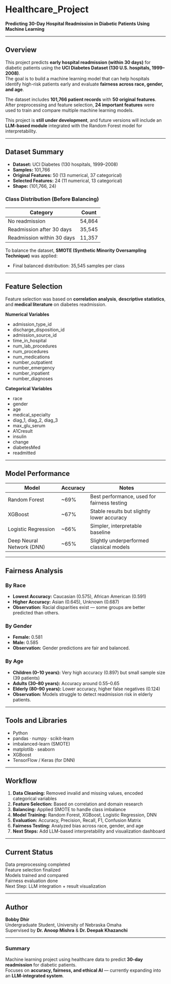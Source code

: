 #  Healthcare_Project  
**Predicting 30-Day Hospital Readmission in Diabetic Patients Using Machine Learning**

---

##  Overview
This project predicts **early hospital readmission (within 30 days)** for diabetic patients using the **UCI Diabetes Dataset (130 U.S. hospitals, 1999–2008)**.  
The goal is to build a machine learning model that can help hospitals identify high-risk patients early and evaluate **fairness across race, gender, and age**.

The dataset includes **101,766 patient records** with **50 original features**.  
After preprocessing and feature selection, **24 important features** were used to train and compare multiple machine learning models.

This project is **still under development**, and future versions will include an **LLM-based module** integrated with the Random Forest model for interpretability.

---

##  Dataset Summary
- **Dataset:** UCI Diabetes (130 hospitals, 1999–2008)  
- **Samples:** 101,766  
- **Original Features:** 50 (13 numerical, 37 categorical)  
- **Selected Features:** 24 (11 numerical, 13 categorical)  
- **Shape:** (101,766, 24)

###  Class Distribution (Before Balancing)
| Category | Count |
|-----------|--------|
| No readmission | 54,864 |
| Readmission after 30 days | 35,545 |
| Readmission within 30 days | 11,357 |

To balance the dataset, **SMOTE (Synthetic Minority Oversampling Technique)** was applied:
- Final balanced distribution: 35,545 samples per class

---

##  Feature Selection
Feature selection was based on **correlation analysis**, **descriptive statistics**, and **medical literature** on diabetes readmission.

**Numerical Variables**
- admission_type_id  
- discharge_disposition_id  
- admission_source_id  
- time_in_hospital  
- num_lab_procedures  
- num_procedures  
- num_medications  
- number_outpatient  
- number_emergency  
- number_inpatient  
- number_diagnoses  

**Categorical Variables**
- race  
- gender  
- age  
- medical_specialty  
- diag_1, diag_2, diag_3  
- max_glu_serum  
- A1Cresult  
- insulin  
- change  
- diabetesMed  
- readmitted  

---

##  Model Performance

| Model | Accuracy | Notes |
|--------|-----------|-------|
| Random Forest | ~69% | Best performance, used for fairness testing |
| XGBoost | ~67% | Stable results but slightly lower accuracy |
| Logistic Regression | ~66% | Simpler, interpretable baseline |
| Deep Neural Network (DNN) | ~65% | Slightly underperformed classical models |

---

##  Fairness Analysis

### By Race
- **Lowest Accuracy:** Caucasian (0.575), African American (0.591)  
- **Higher Accuracy:** Asian (0.645), Unknown (0.687)  
- **Observation:** Racial disparities exist — some groups are better predicted than others.

### By Gender
- **Female:** 0.581  
- **Male:** 0.585  
- **Observation:** Gender predictions are fair and balanced.

### By Age
- **Children (0–10 years):** Very high accuracy (0.897) but small sample size (39 patients)  
- **Adults (30–80 years):** Accuracy around 0.55–0.65  
- **Elderly (80–90 years):** Lower accuracy, higher false negatives (0.124)  
- **Observation:** Models struggle to detect readmission risk in elderly patients.

---

##  Tools and Libraries
- Python  
- pandas · numpy · scikit-learn  
- imbalanced-learn (SMOTE)  
- matplotlib · seaborn  
- XGBoost  
- TensorFlow / Keras (for DNN)

---

##  Workflow
1. **Data Cleaning:** Removed invalid and missing values, encoded categorical variables  
2. **Feature Selection:** Based on correlation and domain research  
3. **Balancing:** Applied SMOTE to handle class imbalance  
4. **Model Training:** Random Forest, XGBoost, Logistic Regression, DNN  
5. **Evaluation:** Accuracy, Precision, Recall, F1, Confusion Matrix  
6. **Fairness Testing:** Analyzed bias across race, gender, and age  
7. **Next Steps:** Add LLM-based interpretability and visualization dashboard

---

##  Current Status
 Data preprocessing completed  
 Feature selection finalized  
 Models trained and compared  
 Fairness evaluation done  
 Next Step: LLM integration + result visualization

---

##  Author
**Bobby Dhir**  
Undergraduate Student, University of Nebraska Omaha  
Supervised by **Dr. Anoop Mishra** & **Dr. Deepak Khazanchi**

---

###  Summary
Machine learning project using healthcare data to predict **30-day readmission** for diabetic patients.  
Focuses on **accuracy, fairness, and ethical AI** — currently expanding into an **LLM-integrated system**.
